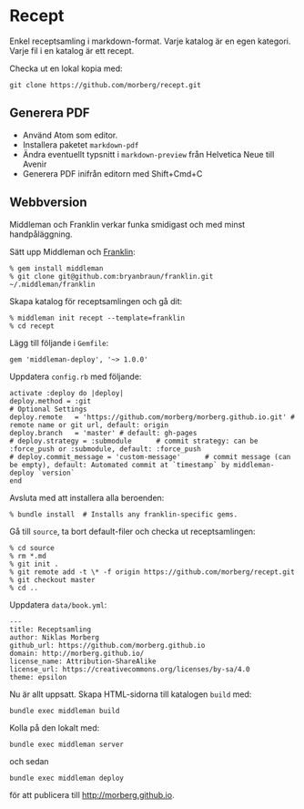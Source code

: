 # Recept
Enkel receptsamling i markdown-format. Varje katalog är en egen kategori. Varje fil i en katalog är ett recept.

Checka ut en lokal kopia med:

    git clone https://github.com/morberg/recept.git

## Generera PDF
* Använd Atom som editor.
* Installera paketet `markdown-pdf`
* Ändra eventuellt typsnitt i `markdown-preview` från Helvetica Neue till Avenir
* Generera PDF inifrån editorn med Shift+Cmd+C

## Webbversion
Middleman och Franklin verkar funka smidigast och med minst handpåläggning.

Sätt upp Middleman och [Franklin](https://github.com/bryanbraun/franklin):

    % gem install middleman
    % git clone git@github.com:bryanbraun/franklin.git ~/.middleman/franklin

Skapa katalog för receptsamlingen och gå dit:

    % middleman init recept --template=franklin
    % cd recept

Lägg till följande i `Gemfile`:

    gem 'middleman-deploy', '~> 1.0.0'

Uppdatera `config.rb` med följande:

    activate :deploy do |deploy|
    deploy.method = :git
    # Optional Settings
    deploy.remote   = 'https://github.com/morberg/morberg.github.io.git' # remote name or git url, default: origin
    deploy.branch   = 'master' # default: gh-pages
    # deploy.strategy = :submodule      # commit strategy: can be :force_push or :submodule, default: :force_push
    # deploy.commit_message = 'custom-message'      # commit message (can be empty), default: Automated commit at `timestamp` by middleman-deploy `version`
    end

Avsluta med att installera alla beroenden:

    % bundle install  # Installs any franklin-specific gems.

Gå till `source`, ta bort default-filer och checka ut receptsamlingen:

    % cd source
    % rm *.md
    % git init .
    % git remote add -t \* -f origin https://github.com/morberg/recept.git
    % git checkout master
    % cd ..

Uppdatera `data/book.yml`:

    ---
    title: Receptsamling
    author: Niklas Morberg
    github_url: https://github.com/morberg.github.io
    domain: http://morberg.github.io/
    license_name: Attribution-ShareAlike
    license_url: https://creativecommons.org/licenses/by-sa/4.0
    theme: epsilon

Nu är allt uppsatt. Skapa HTML-sidorna till katalogen `build` med:

    bundle exec middleman build

Kolla på den lokalt med:

    bundle exec middleman server

och sedan

    bundle exec middleman deploy

för att publicera till http://morberg.github.io.
